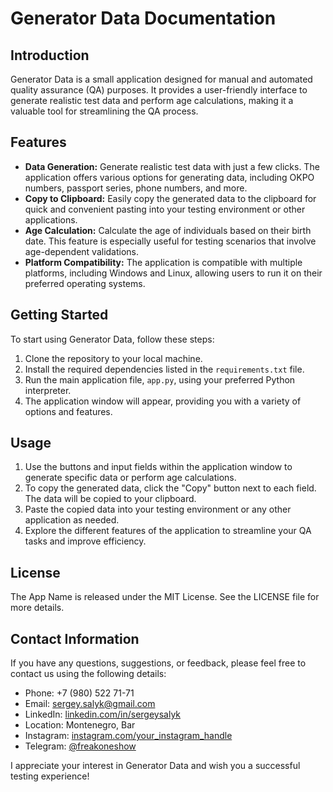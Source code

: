 # Generator Data Documentation

## Introduction
Generator Data is a small application designed for manual and automated quality assurance (QA) purposes. It provides a user-friendly interface to generate realistic test data and perform age calculations, making it a valuable tool for streamlining the QA process.

## Features
- **Data Generation:** Generate realistic test data with just a few clicks. The application offers various options for generating data, including OKPO numbers, passport series, phone numbers, and more.
- **Copy to Clipboard:** Easily copy the generated data to the clipboard for quick and convenient pasting into your testing environment or other applications.
- **Age Calculation:** Calculate the age of individuals based on their birth date. This feature is especially useful for testing scenarios that involve age-dependent validations.
- **Platform Compatibility:** The application is compatible with multiple platforms, including Windows and Linux, allowing users to run it on their preferred operating systems.

## Getting Started
To start using Generator Data, follow these steps:
1. Clone the repository to your local machine.
2. Install the required dependencies listed in the `requirements.txt` file.
3. Run the main application file, `app.py`, using your preferred Python interpreter.
4. The application window will appear, providing you with a variety of options and features.

## Usage
1. Use the buttons and input fields within the application window to generate specific data or perform age calculations.
2. To copy the generated data, click the "Copy" button next to each field. The data will be copied to your clipboard.
3. Paste the copied data into your testing environment or any other application as needed.
4. Explore the different features of the application to streamline your QA tasks and improve efficiency.

## License
The App Name is released under the MIT License. See the LICENSE file for more details.

## Contact Information
If you have any questions, suggestions, or feedback, please feel free to contact us using the following details:
- Phone: +7 (980) 522 71-71
- Email: sergey.salyk@gmail.com
- LinkedIn: [linkedin.com/in/sergeysalyk](https://www.linkedin.com/in/sergeysalyk)
- Location: Montenegro, Bar
- Instagram: [instagram.com/your_instagram_handle](https://www.instagram.com/your_instagram_handle)
- Telegram: [@freakoneshow](https://t.me/freakoneshow)

I appreciate your interest in Generator Data and wish you a successful testing experience!

